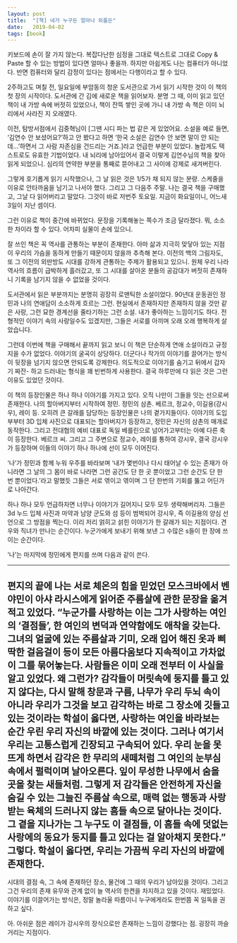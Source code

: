 ```yaml
---
layout: post
title:  "[책] 네가 누구든 얼마나 외롭든"
date:   2019-04-02
tags: [book]
---
```


키보드에 손이 잘 가지 않는다. 복잡다난한 심정을 그대로 텍스트로 그대로 Copy & Paste 할 수 있는 방법이 있다면 얼마나 좋을까. 하지만 아쉽게도 나는 컴퓨터가 아니었다. 반면 컴퓨터와 달리 감정이 있다는 점에서는 다행이라고 할 수 있다.

2주하고도 며칠 전, 일요일에 부암동의 청운 도서관으로 가서 읽기 시작한 것이 이 책의 첫 장의 시작이다. 도서관에 간 김에 새로운 책을 읽어보자. 분명 그 때, 이미 읽고 있던 책이 내 가방 속에 버젓히 있었으나, 책이 잔뜩 쌓인 곳에 가니 내 가방 속 책은 이미 뇌리에서 사라진 지 오래였다.

이전, 탐방서점에서 김중혁님이 [그땐 시디 파는 법 같은 게 있었어요. 소설을 예로 들면, ‘김연수 안 보셨어요?’하고 안 봤다고 하면 ‘한국 소설은 김연수 안 보면 말이 안 되는데…’하면서 그 사람 자존심을 건드리는 거죠.]라고 언급한 부분이 있었다. 놀랍게도 텍스트로도 유효한 기법이었다. 내 뇌리에 남아있어서 결국 이렇게 김연수님의 책을 찾아 읽게 되었으니. 심리의 연약한 부분을 통째로 뜯어내고 그 사이에 강제로 새겨버린다.

그렇게 호기롭게 읽기 시작했으나, 그 날 읽은 것은 1/5가 채 되지 않는 분량. 스케줄을 이유로 안타까움을 남기고 나서야 했다. 그리고 그 다음주 주말. 나는 결국 책을 구매했고, 그날 다 읽어버리고 말았다. 그것이 바로 저번주 토요일. 지금이 화요일이니, 어느새 3일이 지난 셈이다.

그런 이유로 책이 중간에 바뀌었다. 문장을 기록해놓는 쪽수가 조금 달라졌다. 뭐, 소소한 차이라 할 수 있다. 어차피 실물이 손에 있으니.

잘 쓰인 책은 꼭 역사를 관통하는 부분이 존재한다. 아마 삶과 지극히 맞닿아 있는 지점이 우리의 가슴을 동하게 만들기 때문이지 않을까 추측해 본다. 이전의 백의 그림자도, 또 그 이전의 외딴방도 시대를 강하게 관통하는 주제가 활용되고 있으니. 원체 우리 나라 역사의 흐름이 급박하게 흘러갔고, 또 그 시대를 살아온 분들의 공감대가 버젓히 존재하니 기록을 남기지 않을 수 없었을 것이다.

도서관에서 읽은 부분까지는 분명히 굉장히 로맨틱한 소설이었다. 90년대 운동권인 정민과 나의 연애담이 소소하게 흐르는 그런. 현실에서 존재하지만 존재하지 않을 것만 같은 사랑, 그런 묘한 경계선을 줄타기하는 그런 소설. 내가 좋아하는 느낌이기도 하다. 전형적인 이야기 속의 사랑일수도 있겠지만, 그들은 서로를 아끼며 오래 오래 행복하게 살았습니다.

그런데 이번에 책을 구매해서 끝까지 읽고 보니 이 책은 단순하게 연애 소설이라고 규정지을 수가 없었다. 이야기의 굴곡이 상당하다. 더군다나 작가의 이야기를 끌어가는 방식이 뒷장을 넘기지 않으면 안되도록 강제한다. 의도적으로 이야기를 숨기고 뒤에서 갑자기 짜잔- 하고 드러내는 형식을 꽤 빈번하게 사용한다. 결국 하루만에 다 읽은 것은 그런 이유도 있었던 것이다.

이 책의 등장인물은 하나 하나 이야기를 가지고 있다. 오직 나만이 그들을 잇는 선으로써 존재한다. 나의 할아버지부터 시작하여 정민. 정민의 삼촌. 베르크, 정교수, 이길용(강시우), 레이 등. 오히려 큰 갈래를 담당하는 등장인물은 나의 곁가지들이다. 이야기의 도입부부터 3D 입체 사진으로 대표되는 할아버지가 등장하고, 정민은 자신의 삼촌의 매개로 동작한다. 그리고 전대협의 예비 대표로 독일 베를린으로 넘어가고부터는 아예 다른 축이 등장한다. 베르크 씨. 그리고 그 주변으로 정교수, 레이를 통하여 강시우, 결국 강시우가 등장하며 이들의 이야기 하나 하나에 선이 모두 이어진다.

‘나’가 정민과 함께 누워 우주를 바라보며 ‘내가 몇번이나 다시 태어날 수 있는 존재가 아니라면 그 날의 그 몸이 바로 나라면 그런 공간도 단 한 곳 뿐이었고 그런 순간도 단 한 번 뿐이었다.’라고 말했듯 그들은 서로 엮이고 엮이며 그 단 한번의 기회를 뚫고 어딘가로 나아간다.

하나 하나 모두 언급하자면 너무나 이야기가 길어지니 모두 모두 생략해버리자. 그들은 3d 누드 입체 사진과 마약과 남양 군도와 섬 등이 범벅되어 강시우, 즉 이길용의 양심 선언으로 그 방점을 찍는다. 이리 저리 얽히고 섥힌 이야기가 한 갈래가 되는 지점이다. 견우와 직녀가 만나는 순간이다. 누군가에게 보내기 위해 보낸 그 수많은 s들이 한 장에 쓰이는 순간이다.

‘나’는 마지막에 정민에게 편지를 쓰며 다음과 같이 쓴다.

----------------------
편지의 끝에 나는 서로 체온의 힘을 믿었던 모스크바에서 벤야민이 아샤 라시스에게 읽어준 주름살에 관한 문장을 옮겨적고 있었다.
“누군가를 사랑하는 이는 그가 사랑하는 여인의 ‘결점들’, 한 여인의 변덕과 연약함에도 애착을 갖는다. 그녀의 얼굴에 있는 주름살과 기미, 오래 입어 해진 옷과 삐딱한 걸음걸이 등이 모든 아름다움보다 지속적이고 가차없이 그를 묶어놓는다. 사람들은 이미 오래 전부터 이 사실을 알고 있었다. 왜 그런가? 감각들이 머릿속에 둥지를 틀고 있지 않다는, 다시 말해 창문과 구름, 나무가 우리 두뇌 속이 아니라 우리가 그것을 보고 감각하는 바로 그 장소에 깃들고 있는 것이라는 학설이 옳다면, 사랑하는 여인을 바라보는 순간 우린 우리 자신의 바깥에 있는 것이다. 그러나 여기서 우리는 고통스럽게 긴장되고 구속되어 있다. 우리 눈을 못 뜨게 하면서 감각은 한 무리의 새떼처럼 그 여인의 눈부심 속에서 펄럭이며 날아오른다. 잎이 무성한 나무에서 숨을 곳을 찾는 새들처럼. 그렇게 저 감각들은 안전하게 자신을 숨길 수 있는 그늘진 주름살 속으로, 매력 없는 행동과 사랑받는 육체의 드러나지 않는 흠들 속으로 달아나는 것이다. 그 곁을 지나가는 그 누구도 이 결점들, 이 흠들 속에 덧없는 사랑에의 동요가 둥지를 틀고 있다는 걸 알아채지 못한다.”
그렇다. 학설이 옳다면, 우리는 가끔씩 우리 자신의 바깥에 존재한다.
----------------------

시대의 결점 속, 그 속에 존재하던 장소, 물건에 그 때의 우리가 남아있을 것이다. 그리고 그건 우리의 존재 유무와 관계 없이 늘 역사의 한켠을 차지하고 있을 것이다.
재밌었다. 이야기를 이끌어가는 방식은, 정말 놀라울 따름이니 누구에게라도 한번쯤 꼭 일독을 권하고 싶다.

아. 아쉬운 점은 레이가 강시우의 장식으로만 존재하는 느낌이 강했다는 점. 굉장히 까슬거리는 지점이다.
